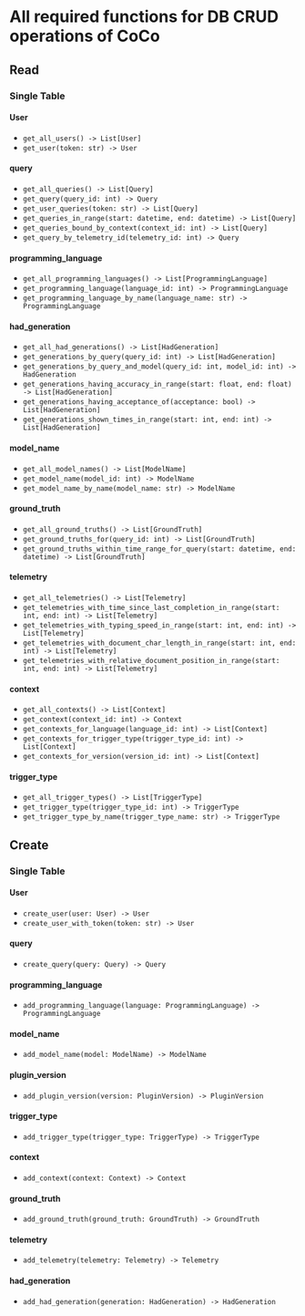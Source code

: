 # All required functions for DB CRUD operations of CoCo

## Read
### Single Table
#### User
- `get_all_users() -> List[User]`
- `get_user(token: str) -> User`

#### query
- `get_all_queries() -> List[Query]`
- `get_query(query_id: int) -> Query`
- `get_user_queries(token: str) -> List[Query]`
- `get_queries_in_range(start: datetime, end: datetime) -> List[Query]`
- `get_queries_bound_by_context(context_id: int) -> List[Query]`
- `get_query_by_telemetry_id(telemetry_id: int) -> Query`

#### programming_language
- `get_all_programming_languages() -> List[ProgrammingLanguage]`
- `get_programming_language(language_id: int) -> ProgrammingLanguage`
- `get_programming_language_by_name(language_name: str) -> ProgrammingLanguage`

#### had_generation
- `get_all_had_generations() -> List[HadGeneration]`
- `get_generations_by_query(query_id: int) -> List[HadGeneration]`
- `get_generations_by_query_and_model(query_id: int, model_id: int) -> HadGeneration`
- `get_generations_having_accuracy_in_range(start: float, end: float) -> List[HadGeneration]`
- `get_generations_having_acceptance_of(acceptance: bool) -> List[HadGeneration]`
- `get_generations_shown_times_in_range(start: int, end: int) -> List[HadGeneration]`

#### model_name
- `get_all_model_names() -> List[ModelName]`
- `get_model_name(model_id: int) -> ModelName`
- `get_model_name_by_name(model_name: str) -> ModelName`

#### ground_truth
- `get_all_ground_truths() -> List[GroundTruth]`
- `get_ground_truths_for(query_id: int) -> List[GroundTruth]`
- `get_ground_truths_within_time_range_for_query(start: datetime, end: datetime) -> List[GroundTruth]`


#### telemetry
- `get_all_telemetries() -> List[Telemetry]`
- `get_telemetries_with_time_since_last_completion_in_range(start: int, end: int) -> List[Telemetry]`
- `get_telemetries_with_typing_speed_in_range(start: int, end: int) -> List[Telemetry]`
- `get_telemetries_with_document_char_length_in_range(start: int, end: int) -> List[Telemetry]`
- `get_telemetries_with_relative_document_position_in_range(start: int, end: int) -> List[Telemetry]`

#### context
- `get_all_contexts() -> List[Context]`
- `get_context(context_id: int) -> Context`
- `get_contexts_for_language(language_id: int) -> List[Context]`
- `get_contexts_for_trigger_type(trigger_type_id: int) -> List[Context]`
- `get_contexts_for_version(version_id: int) -> List[Context]`

#### trigger_type
- `get_all_trigger_types() -> List[TriggerType]`
- `get_trigger_type(trigger_type_id: int) -> TriggerType`
- `get_trigger_type_by_name(trigger_type_name: str) -> TriggerType`

## Create
### Single Table
#### User
- `create_user(user: User) -> User`
- `create_user_with_token(token: str) -> User`

#### query
- `create_query(query: Query) -> Query`

#### programming_language
- `add_programming_language(language: ProgrammingLanguage) -> ProgrammingLanguage`

#### model_name
- `add_model_name(model: ModelName) -> ModelName`

#### plugin_version
- `add_plugin_version(version: PluginVersion) -> PluginVersion`

#### trigger_type
- `add_trigger_type(trigger_type: TriggerType) -> TriggerType`

#### context
- `add_context(context: Context) -> Context`

#### ground_truth
- `add_ground_truth(ground_truth: GroundTruth) -> GroundTruth`

#### telemetry
- `add_telemetry(telemetry: Telemetry) -> Telemetry`

#### had_generation
- `add_had_generation(generation: HadGeneration) -> HadGeneration`